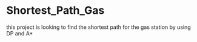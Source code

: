 # Shortest_Path_Gas
this project is looking to find the shortest path for the gas station by using DP and A*

